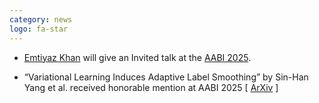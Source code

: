 ```yaml
---
category: news
logo: fa-star
---
```


* [Emtiyaz Khan](https://emtiyaz.github.io/) will give an Invited talk at the [AABI 2025](https://approximateinference.org/).

* “Variational Learning Induces Adaptive Label Smoothing” by Sin-Han Yang et al. received honorable mention at AABI 2025 [ [ArXiv](http://arxiv.org/abs/2502.07273) ]

